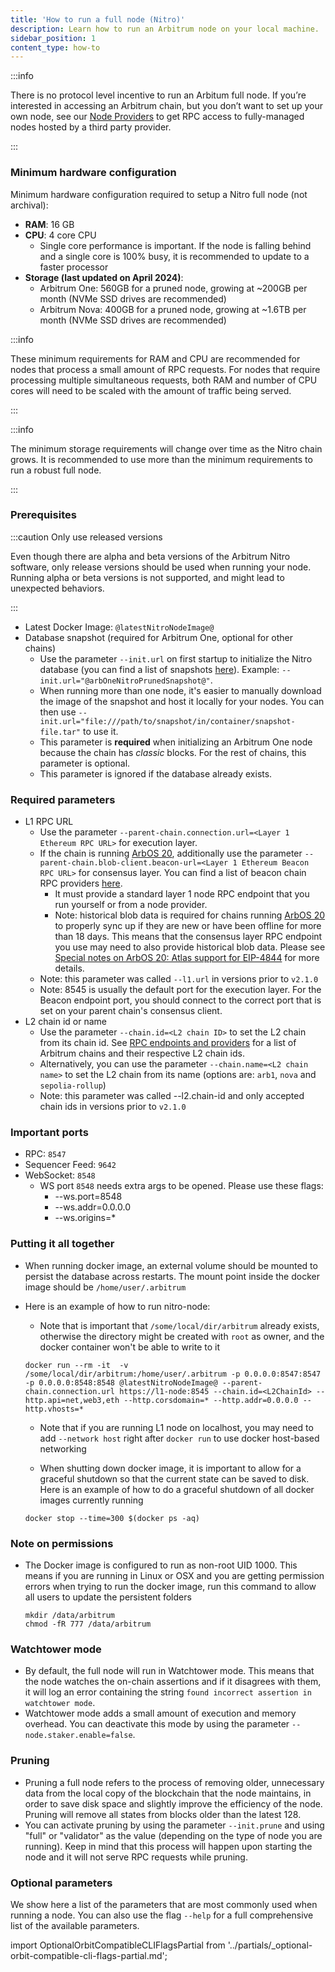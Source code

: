 ```yaml
---
title: 'How to run a full node (Nitro)'
description: Learn how to run an Arbitrum node on your local machine.
sidebar_position: 1
content_type: how-to
---
```


:::info

There is no protocol level incentive to run an Arbitum full node. If you’re interested in accessing an Arbitrum chain, but you don’t want to set up your own node, see our [Node Providers](/build-decentralized-apps/reference/01-node-providers.mdx) to get RPC access to fully-managed nodes hosted by a third party provider.

:::

### Minimum hardware configuration

Minimum hardware configuration required to setup a Nitro full node (not archival):

- **RAM**: 16 GB
- **CPU**: 4 core CPU
  - Single core performance is important. If the node is falling behind and a single core is 100% busy, it is recommended to update to a faster processor
- **Storage (last updated on April 2024)**:
  - Arbitrum One: 560GB for a pruned node, growing at ~200GB per month (NVMe SSD drives are recommended)
  - Arbitrum Nova: 400GB for a pruned node, growing at ~1.6TB per month (NVMe SSD drives are recommended)

:::info

These minimum requirements for RAM and CPU are recommended for nodes that process a small amount of RPC requests. For nodes that require processing multiple simultaneous requests, both RAM and number of CPU cores will need to be scaled with the amount of traffic being served.

:::

:::info

The minimum storage requirements will change over time as the Nitro chain grows. It is recommended to use more than the minimum requirements to run a robust full node.

:::

### Prerequisites

:::caution Only use released versions

Even though there are alpha and beta versions of the <a data-quicklook-from='arbitrum-nitro'>Arbitrum Nitro software</a>, only release versions should be used when running your node. Running alpha or beta versions is not supported, and might lead to unexpected behaviors.

:::

- Latest Docker Image: <code>@latestNitroNodeImage@</code>
- Database snapshot (required for Arbitrum One, optional for other chains)
  - Use the parameter `--init.url` on first startup to initialize the Nitro database (you can find a list of snapshots [here](https://snapshot.arbitrum.foundation/index.html)). Example: <code>--init.url="@arbOneNitroPrunedSnapshot@"</code>.
  - When running more than one node, it's easier to manually download the image of the snapshot and host it locally for your nodes. You can then use `--init.url="file:///path/to/snapshot/in/container/snapshot-file.tar"` to use it.
  - This parameter is **required** when initializing an Arbitrum One node because the chain has _classic_ blocks. For the rest of chains, this parameter is optional.
  - This parameter is ignored if the database already exists.

### Required parameters

- L1 RPC URL
  - Use the parameter `--parent-chain.connection.url=<Layer 1 Ethereum RPC URL>` for execution layer.
  - If the chain is running [ArbOS 20](/run-arbitrum-node/arbos-releases/arbos20.md), additionally use the parameter `--parent-chain.blob-client.beacon-url=<Layer 1 Ethereum Beacon RPC URL>` for consensus layer. You can find a list of beacon chain RPC providers [here](/run-arbitrum-node/05-l1-ethereum-beacon-chain-rpc-providers.md).
    - It must provide a standard layer 1 node RPC endpoint that you run yourself or from a node provider.
    - Note: historical blob data is required for chains running [ArbOS 20](/run-arbitrum-node/arbos-releases/arbos20.md) to properly sync up if they are new or have been offline for more than 18 days. This means that the consensus layer RPC endpoint you use may need to also provide historical blob data. Please see [Special notes on ArbOS 20: Atlas support for EIP-4844](/run-arbitrum-node/arbos-releases/arbos20.md#special-notes-on-arbos-20-atlas-support-for-eip-4844) for more details.
  - Note: this parameter was called `--l1.url` in versions prior to `v2.1.0`
  - Note: 8545 is usually the default port for the execution layer. For the Beacon endpoint port, you should connect to the correct port that is set on your parent chain's consensus client.
- L2 chain id or name
  - Use the parameter `--chain.id=<L2 chain ID>` to set the L2 chain from its chain id. See [RPC endpoints and providers](/build-decentralized-apps/reference/01-node-providers.mdx#rpc-endpoints) for a list of Arbitrum chains and their respective L2 chain ids.
  - Alternatively, you can use the parameter `--chain.name=<L2 chain name>` to set the L2 chain from its name (options are: `arb1`, `nova` and `sepolia-rollup`)
  - Note: this parameter was called --l2.chain-id and only accepted chain ids in versions prior to `v2.1.0`

### Important ports

- RPC: `8547`
- Sequencer Feed: `9642`
- WebSocket: `8548`
  - WS port `8548` needs extra args to be opened. Please use these flags:
    - --ws.port=8548
    - --ws.addr=0.0.0.0
    - --ws.origins=\*

### Putting it all together

- When running docker image, an external volume should be mounted to persist the database across restarts. The mount point inside the docker image should be `/home/user/.arbitrum`
- Here is an example of how to run nitro-node:

  - Note that is important that `/some/local/dir/arbitrum` already exists, otherwise the directory might be created with `root` as owner, and the docker container won't be able to write to it

  ```shell
  docker run --rm -it  -v /some/local/dir/arbitrum:/home/user/.arbitrum -p 0.0.0.0:8547:8547 -p 0.0.0.0:8548:8548 @latestNitroNodeImage@ --parent-chain.connection.url https://l1-node:8545 --chain.id=<L2ChainId> --http.api=net,web3,eth --http.corsdomain=* --http.addr=0.0.0.0 --http.vhosts=*
  ```

  - Note that if you are running L1 node on localhost, you may need to add `--network host` right after `docker run` to use docker host-based networking

  - When shutting down docker image, it is important to allow for a graceful shutdown so that the current state can be saved to disk. Here is an example of how to do a graceful shutdown of all docker images currently running

  ```shell
  docker stop --time=300 $(docker ps -aq)
  ```

### Note on permissions

- The Docker image is configured to run as non-root UID 1000. This means if you are running in Linux or OSX and you are getting permission errors when trying to run the docker image, run this command to allow all users to update the persistent folders
  ```shell
  mkdir /data/arbitrum
  chmod -fR 777 /data/arbitrum
  ```

### Watchtower mode

- By default, the full node will run in Watchtower mode. This means that the node watches the on-chain assertions and if it disagrees with them, it will log an error containing the string `found incorrect assertion in watchtower mode`.
- Watchtower mode adds a small amount of execution and memory overhead. You can deactivate this mode by using the parameter `--node.staker.enable=false`.

### Pruning

- Pruning a full node refers to the process of removing older, unnecessary data from the local copy of the blockchain that the node maintains, in order to save disk space and slightly improve the efficiency of the node. Pruning will remove all states from blocks older than the latest 128.
- You can activate pruning by using the parameter `--init.prune` and using "full" or "validator" as the value (depending on the type of node you are running). Keep in mind that this process will happen upon starting the node and it will not serve RPC requests while pruning.

### Optional parameters

We show here a list of the parameters that are most commonly used when running a node. You can also use the flag `--help` for a full comprehensive list of the available parameters.

import OptionalOrbitCompatibleCLIFlagsPartial from '../partials/_optional-orbit-compatible-cli-flags-partial.md';

<OptionalOrbitCompatibleCLIFlagsPartial />
